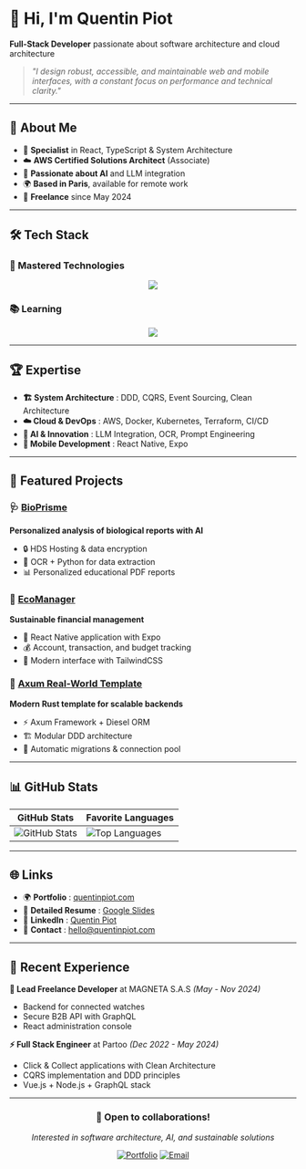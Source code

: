 # 👋 Hi, I'm Quentin Piot

**Full-Stack Developer** passionate about software architecture and cloud architecture 

> *"I design robust, accessible, and maintainable web and mobile interfaces, with a constant focus on performance and technical clarity."*

---

## 🚀 About Me

- 🎯 **Specialist** in React, TypeScript & System Architecture
- ☁️ **AWS Certified Solutions Architect** (Associate)
- 🤖 **Passionate about AI** and LLM integration
- 🌍 **Based in Paris**, available for remote work
- 💼 **Freelance** since May 2024

---

## 🛠️ Tech Stack

### 🥷 Mastered Technologies
<p align="center">
    <img src="https://skillicons.dev/icons?i=js,ts,react,vue,angular,nextjs,nodejs,graphql,nestjs,aws,docker,kubernetes,postgresql,mongodb,github,git,&perline=8" />
</p>

### 📚 Learning
<p align="center">
    <img src="https://skillicons.dev/icons?i=java,kotlin,spring,rust,rabbitmq,redis,gcpb&perline=6" />
</p>

---

## 🏆 Expertise

- **🏗️ System Architecture** : DDD, CQRS, Event Sourcing, Clean Architecture
- **☁️ Cloud & DevOps** : AWS, Docker, Kubernetes, Terraform, CI/CD
- **🤖 AI & Innovation** : LLM Integration, OCR, Prompt Engineering
- **📱 Mobile Development** : React Native, Expo

---

## 🚀 Featured Projects

### 🩺 [BioPrisme](https://bioprisme.com)
**Personalized analysis of biological reports with AI**
- 🔒 HDS Hosting & data encryption
- 🧠 OCR + Python for data extraction
- 📊 Personalized educational PDF reports

### 🌿 [EcoManager](https://github.com/Quentin-Piot/eco-manager)
**Sustainable financial management**
- 📱 React Native application with Expo
- 💰 Account, transaction, and budget tracking
- 🎨 Modern interface with TailwindCSS

### 🦀 [Axum Real-World Template](https://github.com/Quentin-Piot/axum-diesel-real-world)
**Modern Rust template for scalable backends**
- ⚡ Axum Framework + Diesel ORM
- 🏗️ Modular DDD architecture
- 🔄 Automatic migrations & connection pool

---

## 📊 GitHub Stats

<div align="center">

| GitHub Stats | Favorite Languages |
|--------------|--------------------|
| ![GitHub Stats](https://github-readme-stats.vercel.app/api?username=quentin-piot&show_icons=true&theme=dark&count_private=true&hide_rank=true) | ![Top Languages](https://github-readme-stats.vercel.app/api/top-langs/?username=quentin-piot&show_icons=true&theme=dark&layout=compact&langs_count=6&exclude_repo=portfolio-nextjs&hide=html,css,scss) |

</div>

---

## 🌐 Links

- 🌍 **Portfolio** : [quentinpiot.com](https://quentinpiot.com)
- 📄 **Detailed Resume** : [Google Slides](https://docs.google.com/presentation/d/10c-vA0yhWPG4q_VT432VWWtALVcoaKK3KYEi2QvefxA/edit?usp=sharing)
- 💼 **LinkedIn** : [Quentin Piot](https://linkedin.com/in/quentin-piot)
- 📧 **Contact** : [hello@quentinpiot.com](mailto:hello@quentinpiot.com)

---

## 💼 Recent Experience

**🚀 Lead Freelance Developer** at MAGNETA S.A.S *(May - Nov 2024)*
- Backend for connected watches
- Secure B2B API with GraphQL
- React administration console

**⚡ Full Stack Engineer** at Partoo *(Dec 2022 - May 2024)*
- Click & Collect applications with Clean Architecture
- CQRS implementation and DDD principles
- Vue.js + Node.js + GraphQL stack

---

<div align="center">

### 🤝 Open to collaborations!

*Interested in software architecture, AI, and sustainable solutions*

[![Portfolio](https://img.shields.io/badge/Portfolio-quentinpiot.com-blue?style=for-the-badge&logo=google-chrome)](https://quentinpiot.com)
[![Email](https://img.shields.io/badge/Email-quentin.piot@protonmail.com-red?style=for-the-badge&logo=gmail)](mailto:quentin.piot@protonmail.com)

</div>
